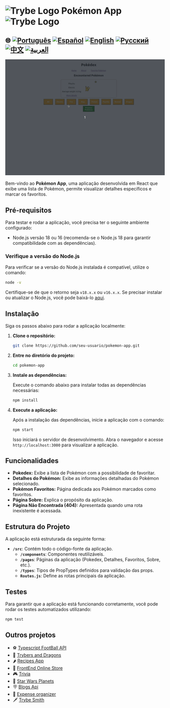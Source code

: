 # <img src="https://agenciars.com.br/wp-content/uploads/2022/06/Trybe.png" alt="Trybe Logo" width="52" height="30" /> Pokémon App <img src="https://agenciars.com.br/wp-content/uploads/2022/06/Trybe.png" alt="Trybe Logo" width="52" height="30" />


## 🌐 [![Português](https://img.shields.io/badge/Português-green)](https://github.com/SamuelRocha91/pokedex/blob/main/README.md) [![Español](https://img.shields.io/badge/Español-yellow)](https://github.com/SamuelRocha91/pokedex/blob/main/README_es.md) [![English](https://img.shields.io/badge/English-blue)](https://github.com/SamuelRocha91/pokedex/blob/main/README_en.md) [![Русский](https://img.shields.io/badge/Русский-lightgrey)](https://github.com/SamuelRocha91/pokedex/blob/main/README_ru.md) [![中文](https://img.shields.io/badge/中文-red)](https://github.com/SamuelRocha91/pokedex/blob/main/README_ch.md) [![العربية](https://img.shields.io/badge/العربية-orange)](https://github.com/SamuelRocha91/pokedex/blob/main/README_ar.md)

![Preview da aplicação](./public/podexFinal.gif)

Bem-vindo ao **Pokémon App**, uma aplicação desenvolvida em React que exibe uma lista de Pokémon, permite visualizar detalhes específicos e marcar os favoritos. 

## Pré-requisitos

Para testar e rodar a aplicação, você precisa ter o seguinte ambiente configurado:

- Node.js versão 18 ou 16 (recomenda-se o Node.js 18 para garantir compatibilidade com as dependências).

### Verifique a versão do Node.js

Para verificar se a versão do Node.js instalada é compatível, utilize o comando:

```bash
node -v
```

Certifique-se de que o retorno seja `v18.x.x` ou `v16.x.x`. Se precisar instalar ou atualizar o Node.js, você pode baixá-lo [aqui](https://nodejs.org/).

## Instalação

Siga os passos abaixo para rodar a aplicação localmente:

1. **Clone o repositório:**

   ```bash
   git clone https://github.com/seu-usuario/pokemon-app.git
   ```

2. **Entre no diretório do projeto:**

   ```bash
   cd pokemon-app
   ```

3. **Instale as dependências:**

   Execute o comando abaixo para instalar todas as dependências necessárias:

   ```bash
   npm install
   ```

4. **Execute a aplicação:**

   Após a instalação das dependências, inicie a aplicação com o comando:

   ```bash
   npm start
   ```

   Isso iniciará o servidor de desenvolvimento. Abra o navegador e acesse `http://localhost:3000` para visualizar a aplicação.

## Funcionalidades

- **Pokedex:** Exibe a lista de Pokémon com a possibilidade de favoritar.
- **Detalhes do Pokémon:** Exibe as informações detalhadas do Pokémon selecionado.
- **Pokémon Favoritos:** Página dedicada aos Pokémon marcados como favoritos.
- **Página Sobre:** Explica o propósito da aplicação.
- **Página Não Encontrada (404):** Apresentada quando uma rota inexistente é acessada.

## Estrutura do Projeto

A aplicação está estruturada da seguinte forma:

- **`/src`**: Contém todo o código-fonte da aplicação.
  - **`/components`**: Componentes reutilizáveis.
  - **`/pages`**: Páginas da aplicação (Pokedex, Detalhes, Favoritos, Sobre, etc.).
  - **`/types`**: Tipos de PropTypes definidos para validação das props.
  - **`Routes.js`**: Define as rotas principais da aplicação.

## Testes

Para garantir que a aplicação está funcionando corretamente, você pode rodar os testes automatizados utilizando:

```bash
npm test
```

## Outros projetos

- ⚽ [Typescript FootBall API](https://github.com/SamuelRocha91/trybeFutebolClube)
- 🐉 [Trybers and Dragons](https://github.com/SamuelRocha91/trybeAndDragons)
- 🌶️ [Recipes App](https://github.com/SamuelRocha91/ProjectRecipesApp)
- 🏪 [FrontEnd Online Store](https://github.com/SamuelRocha91/trybeFutebolClube)
- 🎮 [Trivia](https://github.com/SamuelRocha91/trivia_game)
- 🌌 [Star Wars Planets](https://github.com/SamuelRocha91/ProjectRecipesApp)
- 🪧 [Blogs Api](https://github.com/SamuelRocha91/BlogsApi)
- 👛 [Expense organizer](https://github.com/SamuelRocha91/project-trybewallet)
- 🗡️ [Trybe Smith](https://github.com/SamuelRocha91/TrybeSmith)
